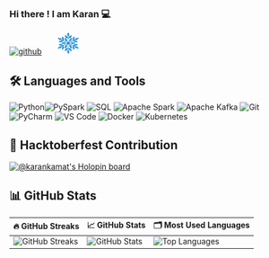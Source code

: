 ### Hi there ! I am Karan 💻


[<img src='https://cdn.jsdelivr.net/npm/simple-icons@3.0.1/icons/github.svg' alt='github' height='40'>](https://github.com/KaranKamat0506)  &nbsp; &nbsp;&nbsp;&nbsp; 
<a href='https://archiveprogram.github.com/'><img src='https://raw.githubusercontent.com/acervenky/animated-github-badges/master/assets/acbadge.gif' width='40' height='40'></a> 

## 🛠️ Languages and Tools
<p align="left"> <img src="https://img.shields.io/badge/Python-3776AB.svg?style=for-the-badge&logo=python&logoColor=FFD43B" alt="Python"/><img src="https://img.shields.io/badge/PySpark-%23E25A1C.svg?style=for-the-badge&logo=apachespark&logoColor=white" alt="PySpark"/> <img src="https://img.shields.io/badge/Oracle_SQL-F80000.svg?style=for-the-badge&logo=oracle&logoColor=white" alt="SQL"/>
 <img src="https://img.shields.io/badge/Apache_Spark-%23E25A1C.svg?style=for-the-badge&logo=apachespark&logoColor=white" alt="Apache Spark"/> <img src="https://img.shields.io/badge/Apache_Kafka-%2300112C.svg?style=for-the-badge&logo=apachekafka&logoColor=white" alt="Apache Kafka"/> <img src="https://img.shields.io/badge/Git-%23F05032.svg?style=for-the-badge&logo=git&logoColor=white" alt="Git"/> <img src="https://img.shields.io/badge/PyCharm-%23000000.svg?style=for-the-badge&logo=pycharm&logoColor=white" alt="PyCharm"/> <img src="https://img.shields.io/badge/VSCode-%23007ACC.svg?style=for-the-badge&logo=visualstudiocode&logoColor=white" alt="VS Code"/>
 <img src="https://img.shields.io/badge/Docker-2496ED.svg?style=for-the-badge&logo=docker&logoColor=white" alt="Docker"/>
  <img src="https://img.shields.io/badge/Kubernetes-326CE5.svg?style=for-the-badge&logo=kubernetes&logoColor=white" alt="Kubernetes"/> </p>
<!-- <p align="left"> 
<a href="https://www.python.org" target="_blank" rel="noreferrer"> <img src="https://raw.githubusercontent.com/devicons/devicon/master/icons/python/python-original.svg" alt="python" width="40" height="40"/> </a>&nbsp; &nbsp;&nbsp;&nbsp;
<a href="https://docs.microsoft.com/en-us/sql/azure-data-studio/download-azure-data-studio?view=sql-server-ver15" target="_blank" rel="noreferrer"> <img src="https://pbs.twimg.com/profile_images/1326963467119575041/OTgxd3mt_400x400.jpg" alt="sqlite" width="40" height="40"/> </a>&nbsp; &nbsp;&nbsp;&nbsp;
<a href="https://code.visualstudio.com/" target="_blank" rel="noreferrer"> <img src="https://www.vectorlogo.zone/logos/visualstudio_code/visualstudio_code-icon.svg" alt="vscode" width="40" height="40"/> </a>&nbsp; &nbsp;&nbsp;&nbsp;
<a href="https://git-scm.com/" target="_blank" rel="noreferrer"> <img src="https://www.vectorlogo.zone/logos/git-scm/git-scm-icon.svg" alt="git" width="40" height="40"/> </a> &nbsp; &nbsp;&nbsp;&nbsp;</p> -->

## 🎃 Hacktoberfest Contribution
[![@karankamat's Holopin board](https://holopin.io/api/user/board?user=karankamat)](https://holopin.io/@karankamat)

## 📊 GitHub Stats

| 🔥 GitHub Streaks | 📈 GitHub Stats | 🗂️ Most Used Languages |
|------------------|----------------|-------------------------|
| ![GitHub Streaks](https://github-readme-streak-stats.herokuapp.com/?user=KaranKamat0506) | ![GitHub Stats](https://github-readme-stats.vercel.app/api?username=KaranKamat0506&show_icons=true&theme=default) | ![Top Languages](https://github-readme-stats.vercel.app/api/top-langs/?username=KaranKamat0506&layout=compact) |

